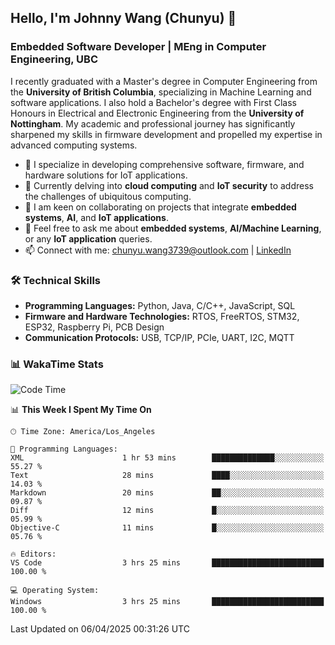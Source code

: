 ## Hello, I'm Johnny Wang (Chunyu) 👋

### Embedded Software Developer | MEng in Computer Engineering, UBC

I recently graduated with a Master's degree in Computer Engineering from the **University of British Columbia**, specializing in Machine Learning and software applications. I also hold a Bachelor's degree with First Class Honours in Electrical and Electronic Engineering from the **University of Nottingham**. My academic and professional journey has significantly sharpened my skills in firmware development and propelled my expertise in advanced computing systems.

- 🔭 I specialize in developing comprehensive software, firmware, and hardware solutions for IoT applications.
- 🌱 Currently delving into **cloud computing** and **IoT security** to address the challenges of ubiquitous computing.
- 🤝 I am keen on collaborating on projects that integrate **embedded systems**, **AI**, and **IoT applications**.
- 💬 Feel free to ask me about **embedded systems**, **AI/Machine Learning**, or any **IoT application** queries.
- 📫 Connect with me: [chunyu.wang3739@outlook.com](mailto:chunyu.wang3739@outlook.com) | [LinkedIn](https://www.linkedin.com/in/shycw1/)


### 🛠️ Technical Skills
- **Programming Languages:** Python, Java, C/C++, JavaScript, SQL
- **Firmware and Hardware Technologies:** RTOS, FreeRTOS, STM32, ESP32, Raspberry Pi, PCB Design
- **Communication Protocols:** USB, TCP/IP, PCIe, UART, I2C, MQTT

### 📊 WakaTime Stats
<!--START_SECTION:waka-->
![Code Time](http://img.shields.io/badge/Code%20Time-78%20hrs%2040%20mins-blue)

📊 **This Week I Spent My Time On** 

```text
🕑︎ Time Zone: America/Los_Angeles

💬 Programming Languages: 
XML                      1 hr 53 mins        ██████████████░░░░░░░░░░░   55.27 % 
Text                     28 mins             ████░░░░░░░░░░░░░░░░░░░░░   14.03 % 
Markdown                 20 mins             ██░░░░░░░░░░░░░░░░░░░░░░░   09.87 % 
Diff                     12 mins             █░░░░░░░░░░░░░░░░░░░░░░░░   05.99 % 
Objective-C              11 mins             █░░░░░░░░░░░░░░░░░░░░░░░░   05.76 % 

🔥 Editors: 
VS Code                  3 hrs 25 mins       █████████████████████████   100.00 % 

💻 Operating System: 
Windows                  3 hrs 25 mins       █████████████████████████   100.00 % 
```


 Last Updated on 06/04/2025 00:31:26 UTC
<!--END_SECTION:waka-->
